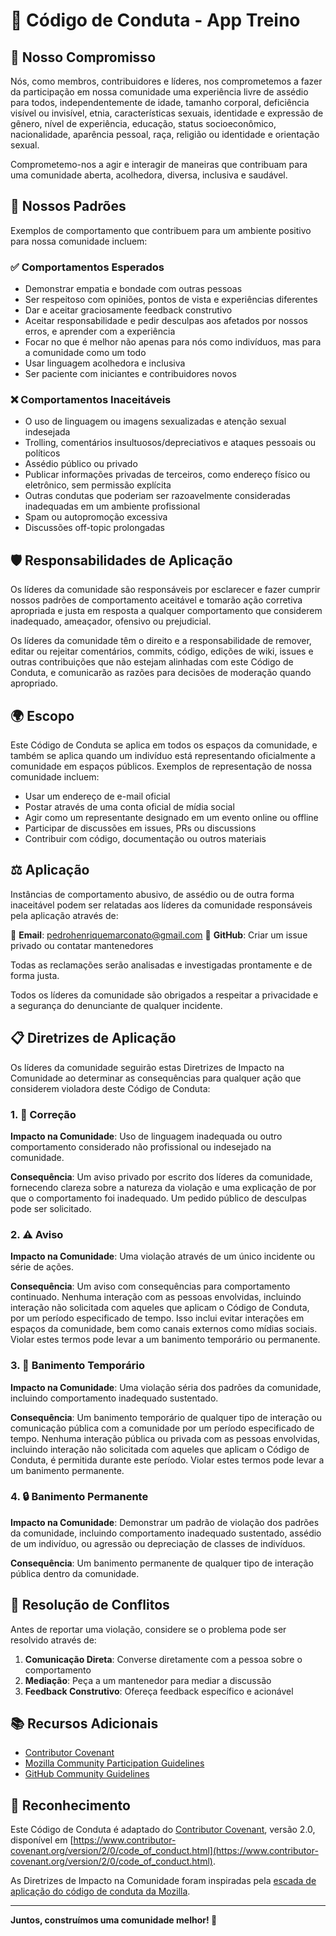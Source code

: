 # 📜 Código de Conduta - App Treino

## 🎯 Nosso Compromisso

Nós, como membros, contribuidores e líderes, nos comprometemos a fazer da participação em nossa comunidade uma experiência livre de assédio para todos, independentemente de idade, tamanho corporal, deficiência visível ou invisível, etnia, características sexuais, identidade e expressão de gênero, nível de experiência, educação, status socioeconômico, nacionalidade, aparência pessoal, raça, religião ou identidade e orientação sexual.

Comprometemo-nos a agir e interagir de maneiras que contribuam para uma comunidade aberta, acolhedora, diversa, inclusiva e saudável.

## 🌟 Nossos Padrões

Exemplos de comportamento que contribuem para um ambiente positivo para nossa comunidade incluem:

### ✅ Comportamentos Esperados
- Demonstrar empatia e bondade com outras pessoas
- Ser respeitoso com opiniões, pontos de vista e experiências diferentes
- Dar e aceitar graciosamente feedback construtivo
- Aceitar responsabilidade e pedir desculpas aos afetados por nossos erros, e aprender com a experiência
- Focar no que é melhor não apenas para nós como indivíduos, mas para a comunidade como um todo
- Usar linguagem acolhedora e inclusiva
- Ser paciente com iniciantes e contribuidores novos

### ❌ Comportamentos Inaceitáveis
- O uso de linguagem ou imagens sexualizadas e atenção sexual indesejada
- Trolling, comentários insultuosos/depreciativos e ataques pessoais ou políticos
- Assédio público ou privado
- Publicar informações privadas de terceiros, como endereço físico ou eletrônico, sem permissão explícita
- Outras condutas que poderiam ser razoavelmente consideradas inadequadas em um ambiente profissional
- Spam ou autopromoção excessiva
- Discussões off-topic prolongadas

## 🛡️ Responsabilidades de Aplicação

Os líderes da comunidade são responsáveis por esclarecer e fazer cumprir nossos padrões de comportamento aceitável e tomarão ação corretiva apropriada e justa em resposta a qualquer comportamento que considerem inadequado, ameaçador, ofensivo ou prejudicial.

Os líderes da comunidade têm o direito e a responsabilidade de remover, editar ou rejeitar comentários, commits, código, edições de wiki, issues e outras contribuições que não estejam alinhadas com este Código de Conduta, e comunicarão as razões para decisões de moderação quando apropriado.

## 🌍 Escopo

Este Código de Conduta se aplica em todos os espaços da comunidade, e também se aplica quando um indivíduo está representando oficialmente a comunidade em espaços públicos. Exemplos de representação de nossa comunidade incluem:

- Usar um endereço de e-mail oficial
- Postar através de uma conta oficial de mídia social
- Agir como um representante designado em um evento online ou offline
- Participar de discussões em issues, PRs ou discussions
- Contribuir com código, documentação ou outros materiais

## ⚖️ Aplicação

Instâncias de comportamento abusivo, de assédio ou de outra forma inaceitável podem ser relatadas aos líderes da comunidade responsáveis pela aplicação através de:

📧 **Email**: pedrohenriquemarconato@gmail.com
🐙 **GitHub**: Criar um issue privado ou contatar mantenedores

Todas as reclamações serão analisadas e investigadas prontamente e de forma justa.

Todos os líderes da comunidade são obrigados a respeitar a privacidade e a segurança do denunciante de qualquer incidente.

## 📋 Diretrizes de Aplicação

Os líderes da comunidade seguirão estas Diretrizes de Impacto na Comunidade ao determinar as consequências para qualquer ação que considerem violadora deste Código de Conduta:

### 1. 📝 Correção
**Impacto na Comunidade**: Uso de linguagem inadequada ou outro comportamento considerado não profissional ou indesejado na comunidade.

**Consequência**: Um aviso privado por escrito dos líderes da comunidade, fornecendo clareza sobre a natureza da violação e uma explicação de por que o comportamento foi inadequado. Um pedido público de desculpas pode ser solicitado.

### 2. ⚠️ Aviso
**Impacto na Comunidade**: Uma violação através de um único incidente ou série de ações.

**Consequência**: Um aviso com consequências para comportamento continuado. Nenhuma interação com as pessoas envolvidas, incluindo interação não solicitada com aqueles que aplicam o Código de Conduta, por um período especificado de tempo. Isso inclui evitar interações em espaços da comunidade, bem como canais externos como mídias sociais. Violar estes termos pode levar a um banimento temporário ou permanente.

### 3. 🚫 Banimento Temporário
**Impacto na Comunidade**: Uma violação séria dos padrões da comunidade, incluindo comportamento inadequado sustentado.

**Consequência**: Um banimento temporário de qualquer tipo de interação ou comunicação pública com a comunidade por um período especificado de tempo. Nenhuma interação pública ou privada com as pessoas envolvidas, incluindo interação não solicitada com aqueles que aplicam o Código de Conduta, é permitida durante este período. Violar estes termos pode levar a um banimento permanente.

### 4. 🔒 Banimento Permanente
**Impacto na Comunidade**: Demonstrar um padrão de violação dos padrões da comunidade, incluindo comportamento inadequado sustentado, assédio de um indivíduo, ou agressão ou depreciação de classes de indivíduos.

**Consequência**: Um banimento permanente de qualquer tipo de interação pública dentro da comunidade.

## 🤝 Resolução de Conflitos

Antes de reportar uma violação, considere se o problema pode ser resolvido através de:

1. **Comunicação Direta**: Converse diretamente com a pessoa sobre o comportamento
2. **Mediação**: Peça a um mantenedor para mediar a discussão
3. **Feedback Construtivo**: Ofereça feedback específico e acionável

## 📚 Recursos Adicionais

- [Contributor Covenant](https://www.contributor-covenant.org/version/2/0/code_of_conduct.html)
- [Mozilla Community Participation Guidelines](https://www.mozilla.org/en-US/about/governance/policies/participation/)
- [GitHub Community Guidelines](https://docs.github.com/en/site-policy/github-terms/github-community-guidelines)

## 🙏 Reconhecimento

Este Código de Conduta é adaptado do [Contributor Covenant](https://www.contributor-covenant.org), versão 2.0, disponível em [https://www.contributor-covenant.org/version/2/0/code_of_conduct.html](https://www.contributor-covenant.org/version/2/0/code_of_conduct.html).

As Diretrizes de Impacto na Comunidade foram inspiradas pela [escada de aplicação do código de conduta da Mozilla](https://github.com/mozilla/diversity).

---

**Juntos, construímos uma comunidade melhor! 🚀**